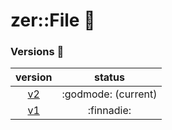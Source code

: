 # zer::File  :new_moon_with_face:

### Versions  :scroll:
| version | status |
|:---:|:---:|
| [v2](https://github.com/ZERDICORP/file-lib/tree/v2) | :godmode: (current) |
| [v1](https://github.com/ZERDICORP/file-lib/tree/v1) | :finnadie: |

